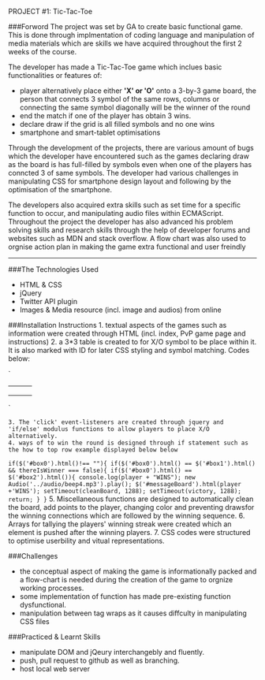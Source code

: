PROJECT #1: Tic-Tac-Toe

###Forword
    The project was set by GA to create basic functional game. This is done through implmentation of coding language and manipulation of media materials which are skills we have acquired throughout the first 2 weeks of the course.

The developer has made a Tic-Tac-Toe game which inclues basic functionalities or features of:
* player alternatively place either **'X' or 'O'** onto a 3-by-3 game board, the person that connects 3 symbol of the same rows, columns or connecting the same symbol diagonally will be the winner of the round
* end the match if one of the player has obtain 3 wins.
* declare draw if the grid is all filled symbols and no one wins 
*  smartphone and smart-tablet optimisations

Through the development of the projects, there are various amount of bugs which the developer have encountered such as the games declaring draw as the board is has full-filled by symbols even when one of the players has conncted 3 of same symbols. The developer had various challenges in manipulating CSS for smartphone design layout and following by the optimisation of the smartphone. 

The developers also acquired extra skills such as set time for a specific function to occur, and manipulating audio files within ECMAScript. Throughout the project the developer has also advanced his problem solving skills and research skills through the help of developer forums and websites such as MDN and stack overflow. A flow chart was also used to orgnise action plan in making the game extra functional and user freindly

---

###The Technologies Used 
* HTML & CSS
* jQuery
* Twitter API plugin 
* Images & Media resource (incl. image and audios) from online

###Installation Instructions
    1. textual aspects of the games such as information were created through HTML (incl. index, PvP game page and instructions)
2. a 3*3 table is created to for X/O symbol to be place within it. It is also marked with ID for later CSS styling and symbol matching. Codes below:

`<table id="board">
<tr>
<td id="box0" class='boardHover'></td>
<td id="box1" class='boardHover'></td>
<td id="box2" class='boardHover'></td>
</tr>
<tr>
<td id="box3" class='boardHover'></td>
<td id="box4" class='boardHover'></td>
<td id="box5" class='boardHover'></td>
</tr>
<tr>
<td id="box6" class='boardHover'></td>
<td id="box7" class='boardHover'></td>
<td id="box8" class='boardHover'></td>
</tr>
</table>`

    3. The 'click' event-listeners are created through jquery and 'if/else' modulus functions to allow players to place X/O alternatively.
    4. ways of to win the round is designed through if statement such as the how to top row example displayed below below

`if($('#box0').html()!== ""){
if($('#box0').html() == $('#box1').html() && thereIsWinner === false){
if($('#box0').html() == $('#box2').html()){
console.log(player + "WINS");
new Audio('../audio/beep4.mp3').play();
$('#messageBoard').html(player +'WINS');
setTimeout(cleanBoard, 1288);
setTimeout(victory, 1288);
return;
}
}`
    5. Miscellaneous functions are designed to automatically clean the board, add points to the player, changing color and preventing drawsfor the winning connections which are followed by the winning sequence.
    6. Arrays for tallying the players' winning streak were created which an element is pushed after the winning players.
    7. CSS codes were structured to optimise userbility and vitual representations.

###Challenges 
* the conceptual aspect of making the game is informationally packed and a flow-chart is needed during the creation of the game to orgnize working processes.
* some implementation of function has made pre-existing function dysfunctional.
* manipulation between tag wraps as it causes diffculty in manipulating CSS files 

###Practiced & Learnt Skills 
* manipulate DOM and jQeury interchangebly and fluently.
* push, pull request to github as well as branching.
* host local web server 

